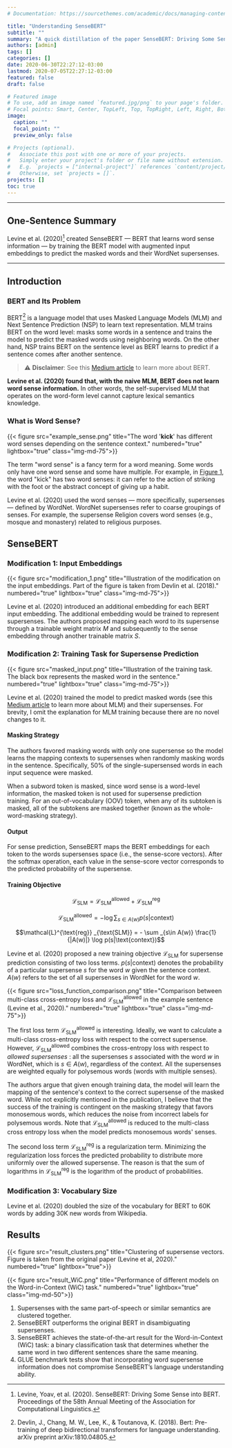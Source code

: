 ```yaml
---
# Documentation: https://sourcethemes.com/academic/docs/managing-content/

title: "Understanding SenseBERT"
subtitle: ""
summary: "A quick distillation of the paper SenseBERT: Driving Some Sense into BERT"
authors: [admin]
tags: []
categories: []
date: 2020-06-30T22:27:12-03:00
lastmod: 2020-07-05T22:27:12-03:00
featured: false
draft: false

# Featured image
# To use, add an image named `featured.jpg/png` to your page's folder.
# Focal points: Smart, Center, TopLeft, Top, TopRight, Left, Right, BottomLeft, Bottom, BottomRight.
image:
  caption: ""
  focal_point: ""
  preview_only: false

# Projects (optional).
#   Associate this post with one or more of your projects.
#   Simply enter your project's folder or file name without extension.
#   E.g. `projects = ["internal-project"]` references `content/project/deep-learning/index.md`.
#   Otherwise, set `projects = []`.
projects: []
toc: true
---
```


---
## One-Sentence Summary
Levine et al. (2020)[^1] created SenseBERT &mdash; BERT that learns word sense information &mdash; by training the BERT model with augmented input embeddings to predict the masked words and their WordNet supersenses.

[^1]: Levine, Yoav, et al. (2020). SenseBERT: Driving Some Sense into BERT. Proceedings of the 58th Annual Meeting of the Association for Computational Linguistics.
---

## Introduction

### BERT and Its Problem

BERT[^2] is a language model that uses Masked Language Models (MLM) and Next Sentence Prediction (NSP) to learn text representation. MLM trains BERT on the word level: masks some words in a sentence and trains the model to predict the masked words using neighboring words. On the other hand, NSP trains BERT on the sentence level as BERT learns to predict if a sentence comes after another sentence.

[^2]: Devlin, J., Chang, M. W., Lee, K., & Toutanova, K. (2018). Bert: Pre-training of deep bidirectional transformers for language understanding. arXiv preprint arXiv:1810.04805.

> :warning: **Disclaimer**: See this [Medium article](https://towardsdatascience.com/bert-explained-state-of-the-art-language-model-for-nlp-f8b21a9b6270) to learn more about BERT.

**Levine et al. (2020) found that, with the naive MLM, BERT does not learn word sense information.** In other words, the self-supervised MLM that operates on the word-form level cannot capture lexical semantics knowledge.


### What is Word Sense?

{{< figure src="example_sense.png" title="The word '**kick**' has different word senses depending on the sentence context." numbered="true" lightbox="true" class="img-md-75">}}

The term "word sense" is a fancy term for a word meaning. Some words only have one word sense and some have multiple. For example, in [Figure 1](#figure-the-word-kick-has-different-word-senses-depending-on-the-sentence-context), the word "kick" has two word senses: it can refer to the action of striking with the foot or the abstract concept of giving up a habit.

Levine et al. (2020) used the word senses &mdash; more specifically, supersenses &mdash; defined by WordNet. WordNet supersenses refer to coarse groupings of senses. For example, the supersense $\text{Religion}$ covers word senses (e.g., mosque and monastery) related to religious purposes.


## SenseBERT

### Modification 1: Input Embeddings

{{< figure src="modification_1.png" title="Illustration of the modification on the input embeddings. Part of the figure is taken from Devlin et al. (2018)." numbered="true" lightbox="true" class="img-md-75">}}

Levine et al. (2020) introduced an additional embedding for each BERT input embedding. The additional embedding would be trained to represent supersenses. The authors proposed mapping each word to its supersense through a trainable weight matrix $M$ and subsequently to the sense embedding through another trainable matrix $S$.


### Modification 2: Training Task for Supersense Prediction

{{< figure src="masked_input.png" title="Illustration of the training task. The black box represents the masked word in the sentence." numbered="true" lightbox="true" class="img-md-75">}}

Levine et al. (2020) trained the model to predict masked words (see this [Medium article](https://towardsdatascience.com/bert-explained-state-of-the-art-language-model-for-nlp-f8b21a9b6270) to learn more about MLM) and their supersenses. For brevity, I omit the explanation for MLM training because there are no novel changes to it.

#### Masking Strategy

The authors favored masking words with only one supersense so the model learns the mapping contexts to supersenses when randomly masking words in the sentence. Specifically, 50% of the single-supersensed words in each input sequence were masked.

When a subword token is masked, since word sense is a word-level information, the masked token is not used for supersense prediction training. For an out-of-vocabulary (OOV) token, when any of its subtoken is masked, all of the subtokens are masked together (known as the whole-word-masking strategy).

#### Output

For sense prediction, SenseBERT maps the BERT embeddings for each token to the words supersenses space (i.e., the sense-score vectors). After the softmax operation, each value in the sense-score vector corresponds to the predicted probability of the supersense.

#### Training Objective

$$\mathcal{L}_{\text{SLM}} = \mathcal{L}^{\text{allowed}} _{\text{SLM}} + \mathcal{L}^{\text{reg}} _{\text{SLM}}$$

$$\mathcal{L}^{\text{allowed}} _{\text{SLM}} = - \log \sum _{s\in A(w)} {p(s|\text{context})}$$

$$\mathcal{L}^{\text{reg}} _{\text{SLM}} = - \sum _{s\in A(w)} \frac{1}{|A(w)|} \log p(s|\text{context})$$

Levine et al. (2020) proposed a new training objective $\mathcal{L}_{\text{SLM}}$ for supersense prediction consisting of two loss terms. $p(s|\text{context})$ denotes the probability of a particular supersense $s$ for the word $w$ given the sentence context. $A(w)$ refers to the set of all supersenses in WordNet for the word $w$.

{{< figure src="loss_function_comparison.png" title="Comparison between multi-class cross-entropy loss and $\mathcal{L}^{\text{allowed}} _{\text{SLM}}$ in the example sentence (Levine et al., 2020)." numbered="true" lightbox="true" class="img-md-75">}}

The first loss term $\mathcal{L}^{\text{allowed}} _{\text{SLM}}$ is interesting. Ideally, we want to calculate a multi-class cross-entropy loss with respect to the correct supersense. However, $\mathcal{L}^{\text{allowed}} _{\text{SLM}}$ combines the cross-entropy loss with respect to _allowed supersenses_ : all the supersenses $s$ associated with the word $w$ in WordNet, which is $s \in A(w)$, regardless of the context. All the supersenses are weighted equally for polysemous words (words with multiple senses).

The authors argue that given enough training data, the model will learn the mapping of the sentence's context to the correct supersense of the masked word. While not explicitly mentioned in the publication, I believe that the success of the training is contingent on the masking strategy that favors monosemous words, which reduces the noise from incorrect labels for polysemous words. Note that $\mathcal{L}^{\text{allowed}} _{\text{SLM}}$ is reduced to the multi-class cross entropy loss when the model predicts monosemous words' senses.

The second loss term $\mathcal{L}^{\text{reg}} _{\text{SLM}}$ is a regularization term. Minimizing the regularization loss forces the predicted probability to distribute more uniformly over the allowed supersense. The reason is that the sum of logarithms in $\mathcal{L}^{\text{reg}} _{\text{SLM}}$ is the logarithm of the product of probabilities.

### Modification 3: Vocabulary Size

Levine et al. (2020) doubled the size of the vocabulary for BERT to 60K words by adding 30K new words from Wikipedia.



## Results
{{< figure src="result_clusters.png" title="Clustering of supersense vectors. Figure is taken from the original paper (Levine et al, 2020)." numbered="true" lightbox="true">}}

{{< figure src="result_WiC.png" title="Performance of different models on the Word-in-Context (WiC) task." numbered="true" lightbox="true" class="img-md-50">}}

1. Supersenses with the same part-of-speech or similar semantics are clustered together.
2. SenseBERT outperforms the original BERT in disambiguating supersenses.
3. SenseBERT achieves the state-of-the-art result for the Word-in-Context (WiC) task: a binary classification task that determines whether the same word in two different sentences share the same meaning.
4. GLUE benchmark tests show that incorporating word supersense information does not compromise SenseBERT’s language understanding ability.
